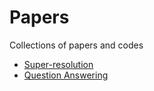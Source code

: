 # Papers

Collections of papers and codes
* [Super-resolution](super_resolution.md)
* [Question Answering](question_answer.md)
